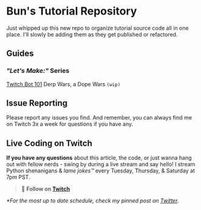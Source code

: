 # Bun's Tutorial Repository

Just whipped up this new repo to organize tutorial source code all in one place. I'll slowly be adding them as they get published or refactored.

## Guides

### *"Let's Make:"* Series
[Twitch Bot 101]()
Derp Wars, a Dope Wars `(wip)`


## Issue Reporting

Please report any issues you find. And remember, you can always find me on Twitch
3x a week for questions if you have any.

## Live Coding on Twitch

**If you have any questions** about this article, the code, or just wanna hang out with fellow nerds - swing by during a live stream and say hello! I stream Python shenanigans & _lame jokes™_ every Tuesday, Thursday, & Saturday at 7pm PST.

> 💜 **Follow on [Twitch](http://bit.ly/nb9kTwitch)**

*\*For the most up to date schedule, check my pinned post on [Twitter](https://www.twitter.com/ninjabunny9000).*